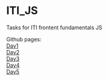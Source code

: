 # ITI_JS

Tasks for ITI frontent fundamentals JS 

Github pages:
<br>
[Day1](https://johnm28.github.io/ITI_JS/Day1/)
<br>
[Day2](https://johnm28.github.io/ITI_JS/Day2/)
<br>
[Day3](https://johnm28.github.io/ITI_JS/Day3/)
<br>
[Day4](https://johnm28.github.io/ITI_JS/Day4/)
<br>
[Day5](https://johnm28.github.io/ITI_JS/Day5/)
